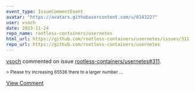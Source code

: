 ```yaml
---
event_type: IssueCommentEvent
avatar: "https://avatars.githubusercontent.com/u/814322?"
user: vsoch
date: 2023-11-24
repo_name: rootless-containers/usernetes
html_url: https://github.com/rootless-containers/usernetes/issues/311
repo_url: https://github.com/rootless-containers/usernetes
---
```


<a href='https://github.com/vsoch' target='_blank'>vsoch</a> commented on issue <a href='https://github.com/rootless-containers/usernetes/issues/311' target='_blank'>rootless-containers/usernetes#311</a>.

<small>> Please try increasing 65536 there to a larger number...</small>

<a href='https://github.com/rootless-containers/usernetes/issues/311' target='_blank'>View Comment</a>